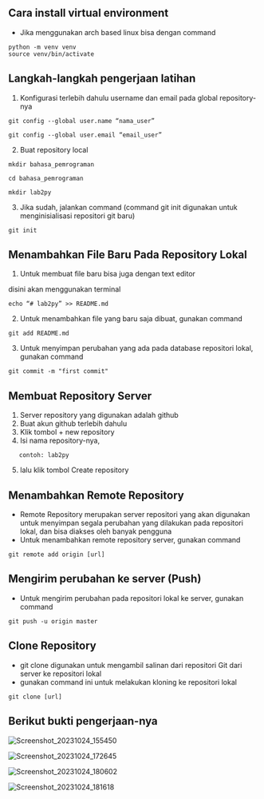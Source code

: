 ## Cara install virtual environment
- Jika menggunakan arch based linux bisa dengan command
```
python -m venv venv
source venv/bin/activate
```

## Langkah-langkah pengerjaan latihan

1. Konfigurasi terlebih dahulu username dan email pada global repository-nya

```
git config --global user.name “nama_user”
```

```
git config --global user.email “email_user”
```

2. Buat repository local

```
mkdir bahasa_pemrograman
```

```
cd bahasa_pemrograman
```

```
mkdir lab2py
```

3. Jika sudah, jalankan command (command git init digunakan untuk menginisialisasi repositori git baru)

```
git init
```

## Menambahkan File Baru Pada Repository Lokal

1. Untuk membuat file baru bisa juga dengan text editor

disini akan menggunakan terminal

```
echo “# lab2py” >> README.md
```

2. Untuk menambahkan file yang baru saja dibuat, gunakan command

```
git add README.md
```

3. Untuk menyimpan perubahan yang ada pada database repositori
   lokal, gunakan command

```
git commit -m "first commit"
```

## Membuat Repository Server

1. Server repository yang digunakan adalah github
2. Buat akun github terlebih dahulu
3. Klik tombol + new repository
4. Isi nama repository-nya,

```
   contoh: lab2py
```

5. lalu klik tombol Create repository

## Menambahkan Remote Repository

- Remote Repository merupakan server repositori yang akan digunakan untuk menyimpan segala perubahan yang dilakukan pada repositori lokal, dan bisa diakses oleh banyak pengguna
- Untuk menambahkan remote repository server, gunakan command

```
git remote add origin [url]
```

## Mengirim perubahan ke server (Push)

- Untuk mengirim perubahan pada repositori lokal ke server, gunakan command

```
git push -u origin master
```

## Clone Repository


- git clone digunakan untuk mengambil salinan dari repositori Git dari server ke repositori lokal
- gunakan command ini untuk melakukan kloning ke repositori lokal

```
git clone [url]
```




## Berikut bukti pengerjaan-nya

![Screenshot_20231024_155450](https://github.com/ficzclay/lab2py/assets/148204078/99ccdc9e-feb3-4867-bbfc-d0d201410940)

![Screenshot_20231024_172645](https://github.com/ficzclay/lab2py/assets/148204078/a9f404cd-4c90-48f8-aeba-c108396134b4)

![Screenshot_20231024_180602](https://github.com/ficzclay/lab2py/assets/148204078/b060c068-26eb-4bd5-ba6d-8d42ad26c94f)

![Screenshot_20231024_181618](https://github.com/ficzclay/lab2py/assets/148204078/45c1645b-132d-4e78-8047-47599366872b)
